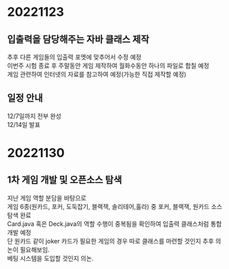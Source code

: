 # 20221123  
## 입출력을 담당해주는 자바 클래스 제작  
추후 다른 게임들의 입출력 포멧에 맞추어서 수정 예정  
이번주 시험 종료 후 주말동안 게임 제작하여 월화수동안 하나의 파일로 합칠 예정  
게임 관련하여 인터넷의 자료를 참고하여 예정(가능한 직접 제작할 예정)  
## 일정 안내
12/7일까지 전부 완성  
12/14일 발표  

# 20221130
## 1차 게임 개발 및 오픈소스 탐색  
지난 게임 역할 분담을 바탕으로  
게임 6종(원카드, 포커, 도둑잡기, 블랙잭, 솔리테어,훌라) 중 포커, 블랙잭, 원카드 소스 탐색 완료  
Card.java 혹은 Deck.java의 역할 수행이 중복됨을 확인하여 입출력 클래스처럼 통합 개발 예정  
단 원카드 같이 joker 카드가 필요한 게임의 경우 따로 클래스를 마련할 것인지 추후 의논이 필요해보임.  
베팅 시스템을 도입할 것인지 의논.  



